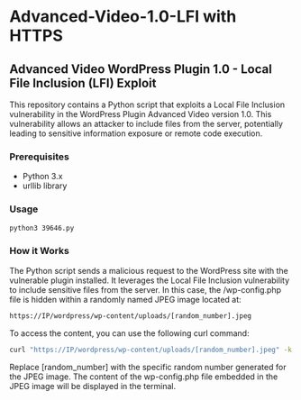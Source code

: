 # Advanced-Video-1.0-LFI with HTTPS
## Advanced Video WordPress Plugin 1.0 - Local File Inclusion (LFI) Exploit
This repository contains a Python script that exploits a Local File Inclusion vulnerability in the WordPress Plugin Advanced Video version 1.0. This vulnerability allows an attacker to include files from the server, potentially leading to sensitive information exposure or remote code execution.

### Prerequisites
- Python 3.x
- urllib library

### Usage 

```bash
python3 39646.py
```

### How it Works

The Python script sends a malicious request to the WordPress site with the vulnerable plugin installed. It leverages the Local File Inclusion vulnerability to include sensitive files from the server. In this case, the /wp-config.php file is hidden within a randomly named JPEG image located at:

```bash
https://IP/wordpress/wp-content/uploads/[random_number].jpeg
```

To access the content, you can use the following curl command:

```bash
curl "https://IP/wordpress/wp-content/uploads/[random_number].jpeg" -k
```
Replace [random_number] with the specific random number generated for the JPEG image. The content of the wp-config.php file embedded in the JPEG image will be displayed in the terminal.


